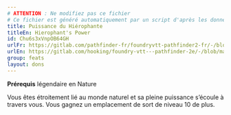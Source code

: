 ```yaml
---
# ATTENTION : Ne modifiez pas ce fichier
# Ce fichier est généré automatiquement par un script d'après les données du module Foundry VTT officiel et de sa traduction
title: Puissance du Hiérophante
titleEn: Hierophant's Power
id: Chu6s3xVnpOB64GH
urlFr: https://gitlab.com/pathfinder-fr/foundryvtt-pathfinder2-fr/-/blob/master/data/feats/Chu6s3xVnpOB64GH.htm
urlEn: https://gitlab.com/hooking/foundry-vtt---pathfinder-2e/-/blob/master/packs/data/feats.db/hierophant-s-power.json
group: feats
layout: dons
---
```

**Prérequis** légendaire en Nature

Vous êtes étroitement lié au monde naturel et sa pleine puissance s’écoule à travers vous. Vous gagnez un emplacement de sort de niveau 10 de plus.


